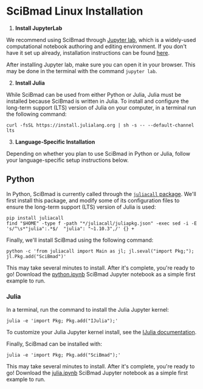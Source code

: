 # SciBmad Linux Installation

1. **Install JupyterLab**

We recommend using SciBmad through [Jupyter lab](https://jupyterlab.readthedocs.io/en/latest/), which is a widely-used computational notebook authoring and editing environment. If you don't have it set up already, installation instructions can be found [here](https://jupyterlab.readthedocs.io/en/stable/getting_started/installation.html). 

After installing Jupyter lab, make sure you can open it in your browser. This may be done in the terminal with the command `jupyter lab`.

2. **Install Julia**

While SciBmad can be used from either Python or Julia, Julia must be installed because SciBmad is written in Julia. To install and configure the long-term support (LTS) version of Julia on your computer, in a terminal run the following command:

```
curl -fsSL https://install.julialang.org | sh -s -- --default-channel lts
```


3. **Language-Specific Installation**

Depending on whether you plan to use SciBmad in Python or Julia, follow your language-specific setup instructions below.

## Python

In Python, SciBmad is currently called through the [`juliacall` package](https://juliapy.github.io/PythonCall.jl/stable/juliacall/). We'll first install this package, and modify some of its configuration files to ensure the long-term support (LTS) version of Julia is used:

```
pip install juliacall
find "$HOME" -type f -path "*/juliacall/juliapkg.json" -exec sed -i -E 's/^\s*"julia":.*$/  "julia": "~1.10.3",/' {} +
```

Finally, we'll install SciBmad using the following command:

```
python -c 'from juliacall import Main as jl; jl.seval("import Pkg;"); jl.Pkg.add("SciBmad")'
```

This may take several minutes to install. After it's complete, you're ready to go! Download the [python.ipynb](https://github.com/bmad-sim/SciBmad.jl/blob/main/examples/python.ipynb) SciBmad Jupyter notebook as a simple first example to run.

### Julia

In a terminal, run the command to install the Julia Jupyter kernel:

```
julia -e 'import Pkg; Pkg.add("IJulia");'
```

To customize your Julia Jupyter kernel install, see the [IJulia documentation](https://julialang.github.io/IJulia.jl/stable/manual/installation/).

Finally, SciBmad can be installed with:

```
julia -e 'import Pkg; Pkg.add("SciBmad");'
```

This may take several minutes to install. After it's complete, you're ready to go! Download the [julia.ipynb](https://github.com/bmad-sim/SciBmad.jl/blob/main/examples/julia.ipynb) SciBmad Jupyter notebook as a simple first example to run.
